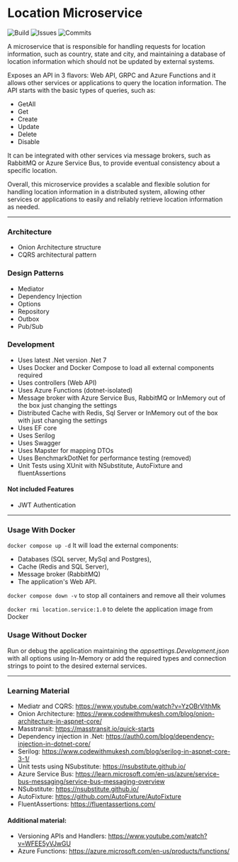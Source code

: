# Location Microservice

![Build](https://img.shields.io/github/actions/workflow/status/Matozap/Location-Microservice/main-build.yml?style=for-the-badge&logo=github&color=0D7EBF)
![Issues](https://img.shields.io/github/issues/Matozap/Location-Microservice?style=for-the-badge&logo=github&color=0D7EBF)
![Commits](https://img.shields.io/github/last-commit/Matozap/Location-Microservice?style=for-the-badge&logo=github&color=0D7EBF)




A microservice that is responsible for handling requests for location information, such as country, state and city, 
and maintaining a database of location information which should not be updated by external systems.

Exposes an API in 3 flavors: Web API, GRPC and Azure Functions and it allows other services or applications to query the location information. 
The API starts with the basic types of queries, such as:
- GetAll
- Get
- Create
- Update
- Delete
- Disable

It can be integrated with other services via message brokers, such as RabbitMQ or Azure Service Bus, to provide eventual consistency about a specific location.

Overall, this microservice provides a scalable and flexible solution for handling location information in a distributed system, allowing other services or applications to easily and reliably retrieve location information as needed.

----------------------------------


### Architecture

- Onion Architecture structure
- CQRS architectural pattern

### Design Patterns


- Mediator
- Dependency Injection
- Options
- Repository
- Outbox
- Pub/Sub

### Development

- Uses latest .Net version .Net 7 
- Uses Docker and Docker Compose to load all external components required
- Uses controllers (Web API)
- Uses Azure Functions (dotnet-isolated)
- Message broker with Azure Service Bus, RabbitMQ or InMemory out of the box just changing the settings
- Distributed Cache with Redis, Sql Server or InMemory out of the box with just changing the settings
- Uses EF core
- Uses Serilog
- Uses Swagger
- Uses Mapster for mapping DTOs
- Uses BenchmarkDotNet for performance testing (removed)
- Unit Tests using XUnit with NSubstitute, AutoFixture and fluentAssertions

#### Not included Features

- JWT Authentication

-------------------------------------

### Usage With Docker

`docker compose up -d` 
It will load the external components: 
- Databases (SQL server, MySql and Postgres), 
- Cache (Redis and SQL Server), 
- Message broker (RabbitMQ) 
- The application's Web API.

`docker compose down -v` to stop all containers and remove all their volumes

`docker rmi location.service:1.0` to delete the application image from Docker

### Usage Without Docker

Run or debug the application maintaining the _appsettings.Development.json_ with all options using In-Memory 
or add the required types and connection strings to point to the desired external services.

---------------------------------------

### Learning Material
- Mediatr and CQRS: https://www.youtube.com/watch?v=YzOBrVlthMk
- Onion Architecture: https://www.codewithmukesh.com/blog/onion-architecture-in-aspnet-core/
- Masstransit: https://masstransit.io/quick-starts
- Dependency injection in .Net: https://auth0.com/blog/dependency-injection-in-dotnet-core/
- Serilog: https://www.codewithmukesh.com/blog/serilog-in-aspnet-core-3-1/
- Unit tests using NSubstitute: https://nsubstitute.github.io/
- Azure Service Bus: https://learn.microsoft.com/en-us/azure/service-bus-messaging/service-bus-messaging-overview
- NSubstitute: https://nsubstitute.github.io/
- AutoFixture: https://github.com/AutoFixture/AutoFixture
- FluentAssertions: https://fluentassertions.com/

#### Additional material:
- Versioning APIs and Handlers: https://www.youtube.com/watch?v=WFEE5yVJwGU
- Azure Functions: https://azure.microsoft.com/en-us/products/functions/

